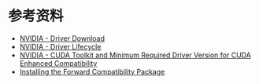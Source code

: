 

# 参考资料

* [NVIDIA - Driver Download](https://www.nvidia.com/download/index.aspx?lang=en-us)
* [NVIDIA - Driver Lifecycle](https://docs.nvidia.com/datacenter/tesla/drivers/index.html#lifecycle)
* [NVIDIA - CUDA Toolkit and Minimum Required Driver Version for CUDA Enhanced Compatibility](https://docs.nvidia.com/cuda/cuda-toolkit-release-notes/index.html)
* [Installing the Forward Compatibility Package](https://docs.nvidia.com/deploy/cuda-compatibility/index.html#installing-title)
